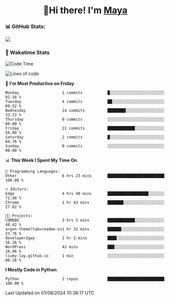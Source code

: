  <h1 align="center">👋Hi there! I'm <a href="https://liumyblog.cn">Maya</a></h1>

### 📊 GitHub Stats:
<p href="https://github.com/anuraghazra/github-readme-stats">
<img align="left" src="https://github-readme-stats.vercel.app/api?username=liumy-lay&show_icons=true&title_color=ffffff&icon_color=ffffff&text_color=ffffff&bg_color=D80835&hide_title=true" />
</p>
<br clear="left"/>

### 🚀 Wakatime Stats
<!--START_SECTION:waka-->
![Code Time](http://img.shields.io/badge/Code%20Time-73%20hrs%2035%20mins-blue)

![Lines of code](https://img.shields.io/badge/From%20Hello%20World%20I%27ve%20Written-0%20lines%20of%20code-blue)

📅 **I'm Most Productive on Friday** 

```text
Monday                   1 commits           █░░░░░░░░░░░░░░░░░░░░░░░░   02.38 % 
Tuesday                  4 commits           ██░░░░░░░░░░░░░░░░░░░░░░░   09.52 % 
Wednesday                14 commits          ████████░░░░░░░░░░░░░░░░░   33.33 % 
Thursday                 0 commits           ░░░░░░░░░░░░░░░░░░░░░░░░░   00.00 % 
Friday                   21 commits          ████████████░░░░░░░░░░░░░   50.00 % 
Saturday                 2 commits           █░░░░░░░░░░░░░░░░░░░░░░░░   04.76 % 
Sunday                   0 commits           ░░░░░░░░░░░░░░░░░░░░░░░░░   00.00 % 
```


📊 **This Week I Spent My Time On** 

```text
💬 Programming Languages: 
Other                    6 hrs 23 mins       █████████████████████████   100.00 % 

🔥 Editors: 
Edge                     4 hrs 40 mins       ██████████████████░░░░░░░   72.98 % 
Chrome                   1 hr 43 mins        ███████░░░░░░░░░░░░░░░░░░   27.02 % 

🐱‍💻 Projects: 
COMDBG                   3 hrs 5 mins        ████████████░░░░░░░░░░░░░   48.42 % 
argon-theme?tab=readme-ov1 hr 31 mins        ██████░░░░░░░░░░░░░░░░░░░   23.76 % 
developer2gwy            1 hr 2 mins         ████░░░░░░░░░░░░░░░░░░░░░   16.26 % 
WordPress                42 mins             ███░░░░░░░░░░░░░░░░░░░░░░   10.96 % 
liumy-lay.github.io      1 min               ░░░░░░░░░░░░░░░░░░░░░░░░░   00.28 % 
```

**I Mostly Code in Python** 

```text
Python                   2 repos             █████████████████████████   100.00 % 
```




 Last Updated on 01/08/2024 10:38:17 UTC
<!--END_SECTION:waka-->
